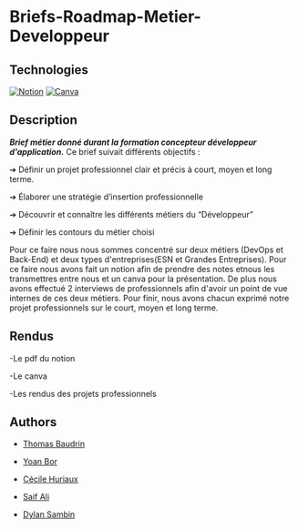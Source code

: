 # Briefs-Roadmap-Metier-Developpeur




## Technologies

[![Notion](https://img.shields.io/badge/Notion-000000?style=for-the-badge&logo=notion&logoColor=white)](https://www.notion.so/Briefs-Roadmap-Me-tier-De-veloppeur-1eec1b93f83e48fb92fd2b05befe2a15)
[![Canva](https://img.shields.io/badge/Canva-%2300C4CC.svg?&style=for-the-badge&logo=Canva&logoColor=white)](https://www.canva.com/)



## Description

***Brief métier donné durant la formation concepteur développeur d'application.***
Ce brief suivait différents objectifs :

➔ Définir un projet professionnel clair et précis à court, moyen et long terme.

➔ Élaborer une stratégie d’insertion professionnelle

➔ Découvrir et connaître les différents métiers du “Développeur”

➔ Définir les contours du métier choisi

Pour ce faire nous nous sommes concentré sur deux métiers (DevOps et Back-End) et deux types d'entreprises(ESN et Grandes Entreprises).
Pour ce faire nous avons fait un notion afin de prendre des notes etnous les transmettres entre nous et un canva pour la présentation.
De plus nous avons effectué 2 interviews de professionnels afin d'avoir un point de vue internes de ces deux métiers. Pour finir, nous avons chacun exprimé notre projet professionnels sur le court, moyen et long terme.



## Rendus

-Le pdf du notion 

-Le canva

-Les rendus des projets professionnels


## Authors

- [Thomas Baudrin](https://github.com/Thomas6A)

- [Yoan Bor](https://github.com/Ylorklan)

- [Cécile Huriaux](https://github.com/Huriaux)

- [Saif Ali](https://github.com/Saif-ALI96)

- [Dylan Sambin](https://github.com/SDshadow971)